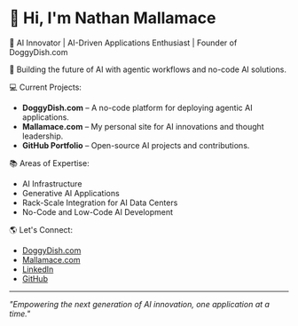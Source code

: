 # 👋 Hi, I'm Nathan Mallamace

🎯 AI Innovator | AI-Driven Applications Enthusiast | Founder of DoggyDish.com

🚀 Building the future of AI with agentic workflows and no-code AI solutions.

💻 Current Projects:
- **DoggyDish.com** – A no-code platform for deploying agentic AI applications.
- **Mallamace.com** – My personal site for AI innovations and thought leadership.
- **GitHub Portfolio** – Open-source AI projects and contributions.

📚 Areas of Expertise:
- AI Infrastructure
- Generative AI Applications
- Rack-Scale Integration for AI Data Centers
- No-Code and Low-Code AI Development

🌎 Let's Connect:
- [DoggyDish.com](https://doggydish.com)
- [Mallamace.com](https://mallamace.com)
- [LinkedIn](https://linkedin.com/in/nmallamace)
- [GitHub](https://github.com/mallamace)

---

*"Empowering the next generation of AI innovation, one application at a time."*
